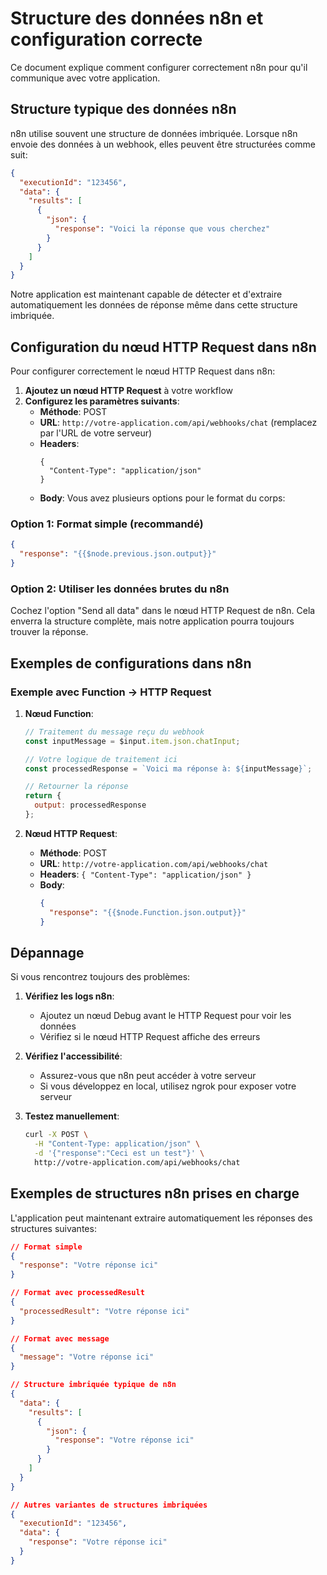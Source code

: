 # Structure des données n8n et configuration correcte

Ce document explique comment configurer correctement n8n pour qu'il communique avec votre application.

## Structure typique des données n8n

n8n utilise souvent une structure de données imbriquée. Lorsque n8n envoie des données à un webhook, elles peuvent être structurées comme suit:

```json
{
  "executionId": "123456",
  "data": {
    "results": [
      {
        "json": {
          "response": "Voici la réponse que vous cherchez"
        }
      }
    ]
  }
}
```

Notre application est maintenant capable de détecter et d'extraire automatiquement les données de réponse même dans cette structure imbriquée.

## Configuration du nœud HTTP Request dans n8n

Pour configurer correctement le nœud HTTP Request dans n8n:

1. **Ajoutez un nœud HTTP Request** à votre workflow
2. **Configurez les paramètres suivants**:
   - **Méthode**: POST
   - **URL**: `http://votre-application.com/api/webhooks/chat` (remplacez par l'URL de votre serveur)
   - **Headers**: 
     ```
     {
       "Content-Type": "application/json"
     }
     ```
   - **Body**: Vous avez plusieurs options pour le format du corps:

### Option 1: Format simple (recommandé)

```json
{
  "response": "{{$node.previous.json.output}}"
}
```

### Option 2: Utiliser les données brutes du n8n

Cochez l'option "Send all data" dans le nœud HTTP Request de n8n. Cela enverra la structure complète, mais notre application pourra toujours trouver la réponse.

## Exemples de configurations dans n8n

### Exemple avec Function → HTTP Request

1. **Nœud Function**:
   ```javascript
   // Traitement du message reçu du webhook
   const inputMessage = $input.item.json.chatInput;
   
   // Votre logique de traitement ici
   const processedResponse = `Voici ma réponse à: ${inputMessage}`;
   
   // Retourner la réponse
   return {
     output: processedResponse
   };
   ```

2. **Nœud HTTP Request**:
   - **Méthode**: POST
   - **URL**: `http://votre-application.com/api/webhooks/chat`
   - **Headers**: `{ "Content-Type": "application/json" }`
   - **Body**:
     ```json
     {
       "response": "{{$node.Function.json.output}}"
     }
     ```

## Dépannage

Si vous rencontrez toujours des problèmes:

1. **Vérifiez les logs n8n**:
   - Ajoutez un nœud Debug avant le HTTP Request pour voir les données
   - Vérifiez si le nœud HTTP Request affiche des erreurs

2. **Vérifiez l'accessibilité**:
   - Assurez-vous que n8n peut accéder à votre serveur
   - Si vous développez en local, utilisez ngrok pour exposer votre serveur

3. **Testez manuellement**:
   ```bash
   curl -X POST \
     -H "Content-Type: application/json" \
     -d '{"response":"Ceci est un test"}' \
     http://votre-application.com/api/webhooks/chat
   ```

## Exemples de structures n8n prises en charge

L'application peut maintenant extraire automatiquement les réponses des structures suivantes:

```json
// Format simple
{
  "response": "Votre réponse ici"
}

// Format avec processedResult
{
  "processedResult": "Votre réponse ici"
}

// Format avec message
{
  "message": "Votre réponse ici"
}

// Structure imbriquée typique de n8n
{
  "data": {
    "results": [
      {
        "json": {
          "response": "Votre réponse ici"
        }
      }
    ]
  }
}

// Autres variantes de structures imbriquées
{
  "executionId": "123456",
  "data": {
    "response": "Votre réponse ici"
  }
}
``` 